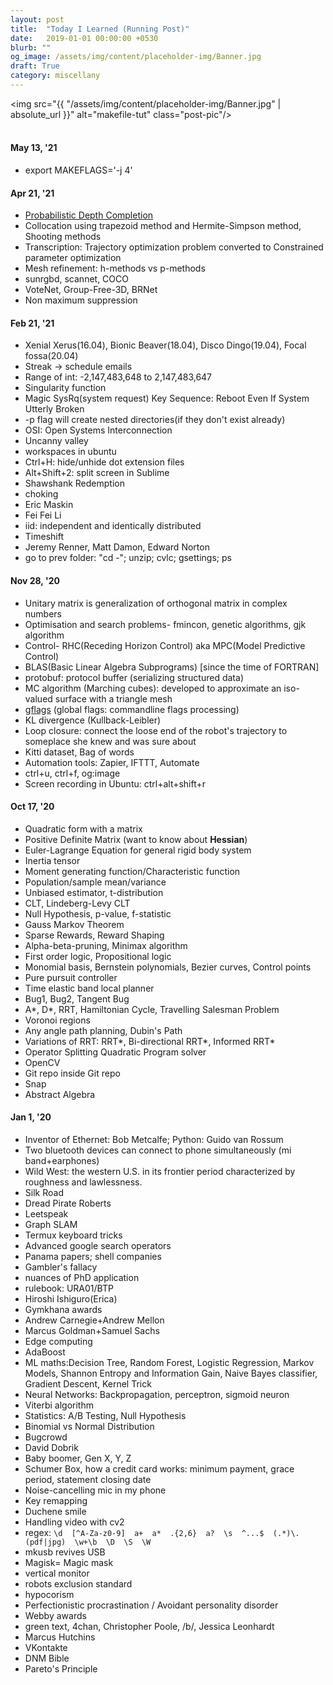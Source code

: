 ```yaml
---
layout: post
title:  "Today I Learned (Running Post)"
date:   2019-01-01 00:00:00 +0530
blurb: ""
og_image: /assets/img/content/placeholder-img/Banner.jpg
draft: True
category: miscellany
---
```


<img src="{{ "/assets/img/content/placeholder-img/Banner.jpg" | absolute_url }}" alt="makefile-tut" class="post-pic"/>
<br />
<br />

#### May 13, '21
- export MAKEFLAGS='-j 4'

#### Apr 21, '21
- [Probabilistic Depth Completion](https://www.youtube.com/watch?v=7n0I8SadAAY)
- Collocation using trapezoid method and Hermite-Simpson method, Shooting methods
- Transcription: Trajectory optimization problem converted to Constrained parameter optimization
- Mesh refinement: h-methods vs p-methods
- sunrgbd, scannet, COCO
- VoteNet, Group-Free-3D, BRNet
- Non maximum suppression

#### Feb 21, '21
- Xenial Xerus(16.04), Bionic Beaver(18.04), Disco Dingo(19.04), Focal fossa(20.04)
- Streak -> schedule emails
- Range of int: -2,147,483,648 to 2,147,483,647
- Singularity function
- Magic SysRq(system request) Key Sequence: Reboot Even If System Utterly Broken
- -p flag will create nested directories(if they don't exist already)
- OSI: Open Systems Interconnection
- Uncanny valley
- workspaces in ubuntu
- Ctrl+H: hide/unhide dot extension files
- Alt+Shift+2: split screen in Sublime
- Shawshank Redemption
- choking
- Eric Maskin
- Fei Fei Li
- iid: independent and identically distributed
- Timeshift
- Jeremy Renner, Matt Damon, Edward Norton
- go to prev folder: "cd -"; unzip; cvlc; gsettings; ps

#### Nov 28, '20
- Unitary matrix is generalization of orthogonal matrix in complex numbers
- Optimisation and search problems- fmincon, genetic algorithms, gjk algorithm
- Control- RHC(Receding Horizon Control) aka MPC(Model Predictive Control)
- BLAS(Basic Linear Algebra Subprograms) [since the time of FORTRAN]
- protobuf: protocol buffer (serializing structured data)
- MC algorithm (Marching cubes): developed to approximate an iso-valued surface with a triangle mesh
- [gflags](https://github.com/gflags/gflags) (global flags: commandline flags processing) 
- KL divergence (Kullback-Leibler)
- Loop closure: connect the loose end of the robot's trajectory to someplace she knew and was sure about
- Kitti dataset, Bag of words
- Automation tools: Zapier, IFTTT, Automate
- ctrl+u, ctrl+f, og:image
- Screen recording in Ubuntu: ctrl+alt+shift+r

#### Oct 17, '20
- Quadratic form with a matrix
- Positive Definite Matrix (want to know about **Hessian**)
- Euler-Lagrange Equation for general rigid body system
- Inertia tensor
- Moment generating function/Characteristic function
- Population/sample mean/variance
- Unbiased estimator, t-distribution
- CLT, Lindeberg-Levy CLT
- Null Hypothesis, p-value, f-statistic
- Gauss Markov Theorem
- Sparse Rewards, Reward Shaping
- Alpha-beta-pruning, Minimax algorithm
- First order logic, Propositional logic
- Monomial basis, Bernstein polynomials, Bezier curves, Control points
- Pure pursuit controller
- Time elastic band local planner
- Bug1, Bug2, Tangent Bug
- A\*, D\*, RRT, Hamiltonian Cycle, Travelling Salesman Problem
- Voronoi regions
- Any angle path planning, Dubin's Path
- Variations of RRT: RRT\*, Bi-directional RRT\*, Informed RRT\*
- Operator Splitting Quadratic Program solver
- OpenCV
- Git repo inside Git repo
- Snap
- Abstract Algebra

#### Jan 1, '20
- Inventor of Ethernet: Bob Metcalfe; Python: Guido van Rossum
- Two bluetooth devices can connect to phone simultaneously (mi band+earphones)
- Wild West: the western U.S. in its frontier period characterized by roughness and lawlessness.
- Silk Road
- Dread Pirate Roberts
- Leetspeak
- Graph SLAM
- Termux keyboard tricks
- Advanced google search operators
- Panama papers; shell companies
- Gambler's fallacy
- nuances of PhD application
- rulebook: URA01/BTP
- Hiroshi Ishiguro(Erica)
- Gymkhana awards
- Andrew Carnegie+Andrew Mellon
- Marcus Goldman+Samuel Sachs
- Edge computing
- AdaBoost
- ML maths:Decision Tree, Random Forest, Logistic Regression, Markov Models, Shannon Entropy and Information Gain, Naive Bayes classifier, Gradient Descent, Kernel Trick
- Neural Networks: Backpropagation, perceptron, sigmoid neuron
- Viterbi algorithm
- Statistics: A/B Testing, Null Hypothesis
- Binomial vs Normal Distribution
- Bugcrowd
- David Dobrik
- Baby boomer, Gen X, Y, Z
- Schumer Box, how a credit card works: minimum payment, grace period, statement closing date
- Noise-cancelling mic in my phone
- Key remapping
- Duchene smile
- Handling video with cv2
- regex: `\d  [^A-Za-z0-9]  a+  a*  .{2,6}  a?  \s  ^...$  (.*)\.(pdf|jpg)  \w+\b  \D  \S  \W`
- mkusb revives USB
- Magisk= Magic mask
- vertical monitor
- robots exclusion standard
- hypocorism
- Perfectionistic procrastination / Avoidant personality disorder
- Webby awards
- green text, 4chan, Christopher Poole, /b/, Jessica Leonhardt
- Marcus Hutchins
- VKontakte
- DNM Bible
- Pareto's Principle